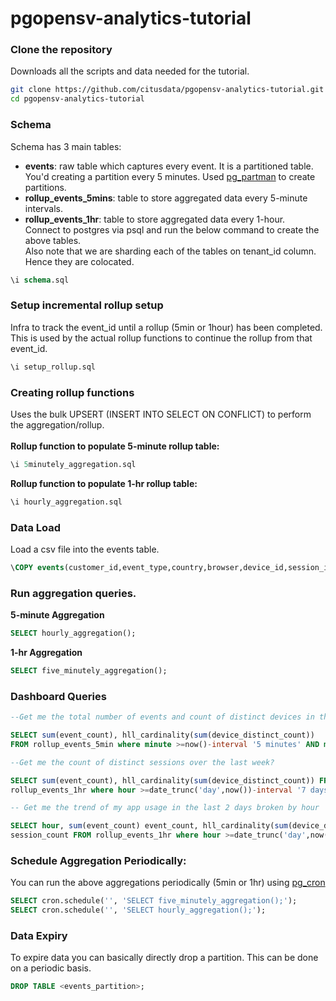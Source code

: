 # pgopensv-analytics-tutorial
### Clone the repository
Downloads all the scripts and data needed for the tutorial.
  ```bash
  git clone https://github.com/citusdata/pgopensv-analytics-tutorial.git
  cd pgopensv-analytics-tutorial 
  ``` 
### Schema
Schema has 3 main tables:
* **events**: raw table which captures every event. It is a partitioned table. You'd creating a partition every 5 minutes. Used [pg\_partman](https://www.citusdata.com/blog/2018/01/24/citus-and-pg-partman-creating-a-scalable-time-series-database-on-PostgreSQL/) to create partitions.
* **rollup\_events_5mins**: table to store aggregated data every 5-minute intervals.
* **rollup\_events_1hr**:   table to store aggregated data every 1-hour. <br />
Connect to postgres via psql and run the below command to create the above tables. <br />
Also note that we are sharding each of the tables on tenant\_id column. Hence they are colocated. <br />
```sql
\i schema.sql
```
### Setup incremental rollup setup
Infra to track the event\_id until a rollup (5min or 1hour) has been completed. This is used by the actual
rollup functions to continue the rollup from that event\_id.
```sql
\i setup_rollup.sql
```

### Creating rollup functions
Uses the bulk UPSERT (INSERT INTO SELECT ON CONFLICT) to perform the aggregation/rollup.<br />
<br />
**Rollup function to populate 5-minute rollup table:**
```sql
\i 5minutely_aggregation.sql
```
**Rollup function to populate 1-hr rollup table:**
```sql
\i hourly_aggregation.sql
```

### Data Load
Load a csv file into the events table. 
```sql
\COPY events(customer_id,event_type,country,browser,device_id,session_id) FROM data/1.csv WITH (FORMAT CSV,HEADER TRUE);
```

### Run aggregation queries.
**5-minute Aggregation**
```sql
SELECT hourly_aggregation();
```
**1-hr Aggregation**
```sql
SELECT five_minutely_aggregation();
```

### Dashboard Queries
```sql
--Get me the total number of events and count of distinct devices in the last 5 minutes?

SELECT sum(event_count), hll_cardinality(sum(device_distinct_count)) 
FROM rollup_events_5min where minute >=now()-interval '5 minutes' AND minute <=now() AND customer_id=1;

--Get me the count of distinct sessions over the last week?

SELECT sum(event_count), hll_cardinality(sum(device_distinct_count)) FROM 
rollup_events_1hr where hour >=date_trunc('day',now())-interval '7 days' AND hour <=now() AND customer_id=1;

-- Get me the trend of my app usage in the last 2 days broken by hour

SELECT hour, sum(event_count) event_count, hll_cardinality(sum(device_distinct_count)) device_count, hll_cardinality(sum(session_distinct_count)) 
session_count FROM rollup_events_1hr where hour >=date_trunc('day',now())-interval '2 days' AND hour <=now() AND customer_id=1 GROUP BY hour;
```

### Schedule Aggregation Periodically: 
You can run the above aggregations periodically (5min or 1hr) using [pg\_cron](https://github.com/citusdata/pg_cron)
```sql
SELECT cron.schedule('', 'SELECT five_minutely_aggregation();');
SELECT cron.schedule('', 'SELECT hourly_aggregation();');
```

### Data Expiry
To expire data you can basically directly drop a partition. This can be done on a periodic basis.
```sql
DROP TABLE <events_partition>;
```
